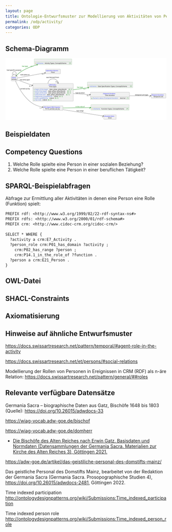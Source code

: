 ```yaml
---
layout: page
title: Ontologie-Entwurfsmuster zur Modellierung von Aktivitäten von Personen für Institutionen oder Personen
permalink: /odp/activity/
categories: ODP
---
```


## Schema-Diagramm

![Schema-Diagramm](../img/dmlo-actor-activity.svg)


## Beispieldaten


## Competency Questions

1. Welche Rolle spielte eine Person in einer sozialen Beziehung?
2. Welche Rolle spielte eine Person in einer beruflichen Tätigkeit?


## SPARQL-Beispielabfragen

Abfrage zur Ermittlung aller Aktivitäten in denen eine Person eine Rolle (Funktion) spielt:

```sparql
PREFIX rdf: <http://www.w3.org/1999/02/22-rdf-syntax-ns#>
PREFIX rdfs: <http://www.w3.org/2000/01/rdf-schema#>
PREFIX crm: <http://www.cidoc-crm.org/cidoc-crm/>

SELECT * WHERE {
  ?activity a crm:E7_Activity .
  ?person_role crm:P01_has_domain ?activity ;
    crm:P02_has_range ?person ;
    crm:P14.1_in_the_role_of ?function .
  ?person a crm:E21_Person .
} 
```


## OWL-Datei


## SHACL-Constraints


## Axiomatisierung



## Hinweise auf ähnliche Entwurfsmuster


https://docs.swissartresearch.net/pattern/temporal/#agent-role-in-the-activity


https://docs.swissartresearch.net/et/persons/#social-relations



Modellierung der Rollen von Personen in Ereignissen in
CRM (RDF) als n-äre Relation: https://docs.swissartresearch.net/pattern/general/##roles



## Relevante verfügbare Datensätze


Germania Sacra – biographische Daten aus Gatz, Bischöfe 1648 bis 1803 (Quelle):
https://doi.org/10.26015/adwdocs-33

https://wiag-vocab.adw-goe.de/bischof

https://wiag-vocab.adw-goe.de/domherr

- [Die Bischöfe des Alten Reiches nach Erwin Gatz. Basisdaten und Normdaten (Datensammlungen der Germania Sacra. Materialien zur Kirche des Alten Reiches 3), Göttingen 2021.](https://doi.org/10.26015/adwdocs-33)


https://adw-goe.de/artikel/das-geistiliche-personal-des-domstifts-mainz/

Das geistliche Personal des Domstifts Mainz, bearbeitet von der Redaktion der Germania Sacra (Germania Sacra. Prosopographische Studien 4), https://doi.org/10.26015/adwdocs-2481, Göttingen 2022.


Time indexed participation 
http://ontologydesignpatterns.org/wiki/Submissions:Time_indexed_participation

Time indexed person role
http://ontologydesignpatterns.org/wiki/Submissions:Time_indexed_person_role

